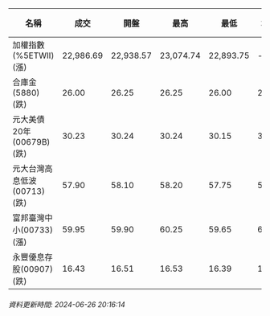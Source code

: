 | 名稱 | 成交 | 開盤 | 最高 | 最低 | 均價 | 成交金額(億) | 昨收 | 漲跌幅 | 漲跌 | 總量 | 昨量 | 振幅 |
| -------- | -------- | -------- | -------- |-------- | -------- | -------- |-------- |-------- |-------- | -------- | -------- |-------- |
|加權指數(%5ETWII) (漲)|22,986.69|22,938.57|23,074.74|22,893.75|-|4,623.34|22,875.97|0.48%|110.72|9,350,932|0|0.79%|
|合庫金(5880) (跌)|26.00|26.25|26.25|26.00|26.05|2.77|26.25|0.95%|0.25|10,631|9,355|0.95%|
|元大美債20年(00679B) (跌)|30.23|30.24|30.24|30.15|30.20|9.85|30.25|0.07%|0.02|32,618|34,277|0.30%|
|元大台灣高息低波(00713) (跌)|57.90|58.10|58.20|57.75|57.95|9.49|58.05|0.26%|0.15|16,370|12,653|0.78%|
|富邦臺灣中小(00733) (漲)|59.95|59.90|60.25|59.65|60.03|0.970|59.90|0.08%|0.05|1,615|2,194|1.00%|
|永豐優息存股(00907) (跌)|16.43|16.51|16.53|16.39|16.47|0.647|16.55|0.73%|0.12|3,929|5,224|0.85%|
###### 資料更新時間: 2024-06-26 20:16:14